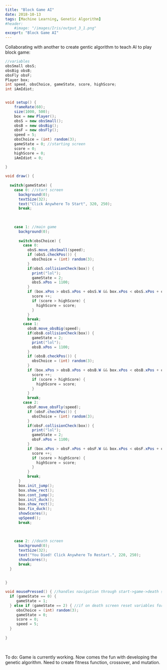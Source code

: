 ```yaml
---
title: "Block Game AI"
date: 2018-10-13
tags: [Machine Learning, Genetic Algorithm]
#header: 
    #image: "/images/Iris/output_3_1.png"
exceprt: "Block Game AI"
---
```


Collaborating with another to create gentic algorithm to teach AI to play block game: 


```java
//variables
obsSmall obsS;
obsBig obsB;
obsFly obsF;
Player box;
int speed, obsChoice, gameState, score, highScore;
int iAmIdiot;


void setup() {
    frameRate(60);
    size(1000, 500);
    box = new Player();
    obsS = new obsSmall();
    obsB = new obsBig();
    obsF = new obsFly();  
    speed = 5;
    obsChoice = (int) random(3);
    gameState = 0; //starting screen
    score = 0;
    highScore = 0;
    iAmIdiot = 0;
    
}

```


```java
void draw() {
  
  switch(gameState) {
    case 0: //start screen
      background(0);
      textSize(32);
      text("Click Anywhere To Start", 320, 250);
      break;
      
      
      
    case 1: //main game
      background(0);
   
      switch(obsChoice) {
        case 0:
          obsS.move_obsSmall(speed);
          if (obsS.checkPos()) {
            obsChoice = (int) random(3); 
          }
          if(obsS.collisionCheck(box)) {
            print("lol");
            gameState = 2;
            obsS.xPos = 1100;
          }
          if (box.xPos > obsS.xPos + obsS.W && box.xPos < obsS.xPos + obsS.W + (speed * 1.5)) {
            score ++;
            if (score > highScore) {
              highScore = score; 
            }
          }
          break;
        case 1:
          obsB.move_obsBig(speed);
          if(obsB.collisionCheck(box)) {
            gameState = 2;
            print("lol");
            obsB.xPos = 1100;
          }
          if (obsB.checkPos()) {
            obsChoice = (int) random(3); 
          }
          if (box.xPos > obsB.xPos + obsB.W && box.xPos < obsB.xPos + obsB.W + (speed * 1.5)) {
            score ++;
            if (score > highScore) {
              highScore = score; 
            }
          }
          break;
        case 2:
          obsF.move_obsFly(speed);
          if (obsF.checkPos()) {
            obsChoice = (int) random(3); 
          }
          if(obsF.collisionCheck(box)) {
            print("lol");
            gameState = 2;
            obsF.xPos = 1100;
          }
          if (box.xPos > obsF.xPos + obsF.W && box.xPos < obsF.xPos + obsF.W + (speed * 1.5)) {
            score ++;
            if (score > highScore) {
              highScore = score; 
            }
          }
          break;
      }
      box.init_jump();
      box.show_rect();
      box.cont_jump();
      box.init_duck();
      box.show_rect();
      box.fix_duck();
      showScores();
      upSpeed();
      break;
      
      
      
    case 2: //death screen 
      background(0);
      textSize(32);
      text("You Died! Click Anywhere To Restart.", 220, 250);
      showScores();
      break;
  }
  
  
}
```




<div>
<style scoped>
    .dataframe tbody tr th:only-of-type {
        vertical-align: middle;
    }

    .dataframe tbody tr th {
        vertical-align: top;
    }

    .dataframe thead th {
        text-align: right;
    }
</style>
</div>




```java
void mousePressed() { //handles navigation through start->game->death screen
  if (gameState == 0) {
     gameState = 1; 
  } else if (gameState == 2) { //if on death screen reset variables for new game
     obsChoice = (int) random(3);
     gameState = 0;
     score = 0;
     speed = 5;
  }
  
}


```

<img src="{{ site.url }}{{ site.baseurl }}/images/blockGame/startScreen.jpg" alt="">


<img src="{{ site.url }}{{ site.baseurl }}/images/blockGame/midGame.jpg" alt="">


<img src="{{ site.url }}{{ site.baseurl }}/images/blockGame/deathScreen.jpg" alt="">



To do: Game is currently working. Now comes the fun with developing the genetic algorithm. Need to create fitness function, crossover, and mutation.